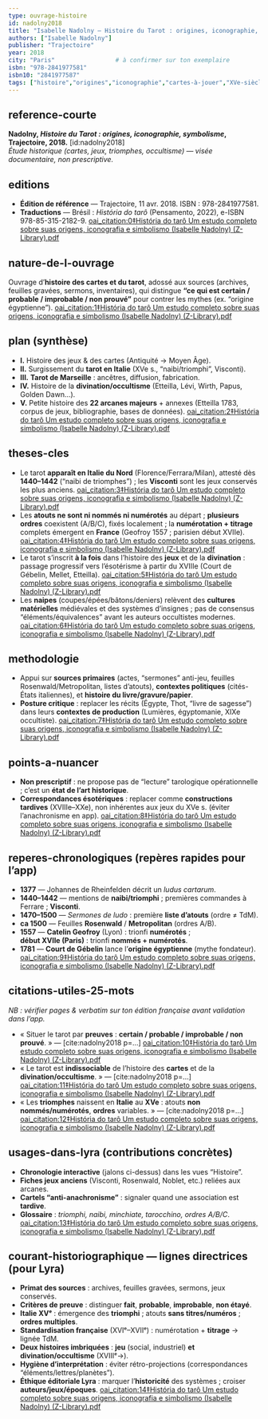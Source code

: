 ```yaml
---
type: ouvrage-histoire
id: nadolny2018
title: "Isabelle Nadolny — Histoire du Tarot : origines, iconographie, symbolisme (2018)"
authors: ["Isabelle Nadolny"]
publisher: "Trajectoire"
year: 2018
city: "Paris"                 # à confirmer sur ton exemplaire
isbn: "978-2841977581"
isbn10: "2841977587"
tags: ["histoire","origines","iconographie","cartes-à-jouer","XVe-siècle","cartomancie","tarot-de-marseille"]
---
```


## reference-courte
**Nadolny, *Histoire du Tarot : origines, iconographie, symbolisme*, Trajectoire, 2018.** [id:nadolny2018]  
*Étude historique (cartes, jeux, triomphes, occultisme) — visée documentaire, non prescriptive.*

## editions
- **Édition de référence** — Trajectoire, 11 avr. 2018. ISBN : 978-2841977581.  
- **Traductions** — Brésil : *História do tarô* (Pensamento, 2022), e-ISBN 978-85-315-2182-9.  [oai_citation:0‡História do tarô Um estudo completo sobre suas origens, iconografia e simbolismo (Isabelle Nadolny) (Z-Library).pdf](file-service://file-BJijMrTnS2wcZT9gHTfTC6)

## nature-de-l-ouvrage
Ouvrage d’**histoire des cartes et du tarot**, adossé aux sources (archives, feuilles gravées, sermons, inventaires), qui distingue **“ce qui est certain / probable / improbable / non prouvé”** pour contrer les mythes (ex. “origine égyptienne”).  [oai_citation:1‡História do tarô Um estudo completo sobre suas origens, iconografia e simbolismo (Isabelle Nadolny) (Z-Library).pdf](file-service://file-BJijMrTnS2wcZT9gHTfTC6)

## plan (synthèse)
- **I.** Histoire des jeux & des cartes (Antiquité → Moyen Âge).  
- **II.** Surgissement du **tarot en Italie** (XVe s., “naibi/triomphi”, Visconti).  
- **III.** **Tarot de Marseille** : ancêtres, diffusion, fabrication.  
- **IV.** Histoire de la **divination/occultisme** (Etteilla, Lévi, Wirth, Papus, Golden Dawn…).  
- **V.** Petite histoire des **22 arcanes majeurs** + annexes (Etteilla 1783, corpus de jeux, bibliographie, bases de données).  [oai_citation:2‡História do tarô Um estudo completo sobre suas origens, iconografia e simbolismo (Isabelle Nadolny) (Z-Library).pdf](file-service://file-BJijMrTnS2wcZT9gHTfTC6)

## theses-cles
- Le tarot **apparaît en Italie du Nord** (Florence/Ferrara/Milan), attesté dès **1440–1442** (“naibi de triomphes”) ; les **Visconti** sont les jeux conservés les plus anciens.  [oai_citation:3‡História do tarô Um estudo completo sobre suas origens, iconografia e simbolismo (Isabelle Nadolny) (Z-Library).pdf](file-service://file-BJijMrTnS2wcZT9gHTfTC6)  
- Les **atouts ne sont ni nommés ni numérotés** au départ ; **plusieurs ordres** coexistent (A/B/C), fixés localement ; la **numérotation + titrage** complets émergent en **France** (Geofroy 1557 ; parisien début XVIIe).  [oai_citation:4‡História do tarô Um estudo completo sobre suas origens, iconografia e simbolismo (Isabelle Nadolny) (Z-Library).pdf](file-service://file-BJijMrTnS2wcZT9gHTfTC6)  
- Le tarot s’inscrit **à la fois** dans l’histoire des **jeux** et de la **divination** : passage progressif vers l’ésotérisme à partir du XVIIIe (Court de Gébelin, Mellet, Etteilla).  [oai_citation:5‡História do tarô Um estudo completo sobre suas origens, iconografia e simbolismo (Isabelle Nadolny) (Z-Library).pdf](file-service://file-BJijMrTnS2wcZT9gHTfTC6)  
- Les **naipes** (coupes/épées/bâtons/deniers) relèvent des **cultures matérielles** médiévales et des systèmes d’insignes ; pas de consensus “éléments/équivalences” avant les auteurs occultistes modernes.  [oai_citation:6‡História do tarô Um estudo completo sobre suas origens, iconografia e simbolismo (Isabelle Nadolny) (Z-Library).pdf](file-service://file-BJijMrTnS2wcZT9gHTfTC6)

## methodologie
- Appui sur **sources primaires** (actes, “sermones” anti-jeu, feuilles Rosenwald/Metropolitan, listes d’atouts), **contextes politiques** (cités-États italiennes), et **histoire du livre/gravure/papier**.  
- **Posture critique** : replacer les récits (Égypte, Thot, “livre de sagesse”) dans leurs **contextes de production** (Lumières, égyptomanie, XIXe occultiste).  [oai_citation:7‡História do tarô Um estudo completo sobre suas origens, iconografia e simbolismo (Isabelle Nadolny) (Z-Library).pdf](file-service://file-BJijMrTnS2wcZT9gHTfTC6)

## points-a-nuancer
- **Non prescriptif** : ne propose pas de “lecture” tarologique opérationnelle ; c’est un **état de l’art historique**.  
- **Correspondances ésotériques** : replacer comme **constructions tardives** (XVIIIe–XXe), non inhérentes aux jeux du XVe s. (éviter l’anachronisme en app).  [oai_citation:8‡História do tarô Um estudo completo sobre suas origens, iconografia e simbolismo (Isabelle Nadolny) (Z-Library).pdf](file-service://file-BJijMrTnS2wcZT9gHTfTC6)

## reperes-chronologiques (repères rapides pour l’app)
- **1377** — Johannes de Rheinfelden décrit un *ludus cartarum*.  
- **1440–1442** — mentions de **naibi/triomphi** ; premières commandes à Ferrare ; **Visconti**.  
- **1470–1500** — *Sermones de ludo* : première **liste d’atouts** (ordre ≠ TdM).  
- **ca 1500** — Feuilles **Rosenwald** / **Metropolitan** (ordres A/B).  
- **1557** — **Catelin Geofroy** (Lyon) : trionfi **numérotés** ;  
  **début XVIIe (Paris)** : trionfi **nommés + numérotés**.  
- **1781** — **Court de Gébelin** lance l’**origine égyptienne** (mythe fondateur).  [oai_citation:9‡História do tarô Um estudo completo sobre suas origens, iconografia e simbolismo (Isabelle Nadolny) (Z-Library).pdf](file-service://file-BJijMrTnS2wcZT9gHTfTC6)

## citations-utiles-25-mots
*NB : vérifier pages & verbatim sur ton édition française avant validation dans l’app.*  
- « Situer le tarot par **preuves** : **certain / probable / improbable / non prouvé**. » — [cite:nadolny2018 p=…]  [oai_citation:10‡História do tarô Um estudo completo sobre suas origens, iconografia e simbolismo (Isabelle Nadolny) (Z-Library).pdf](file-service://file-BJijMrTnS2wcZT9gHTfTC6)  
- « Le tarot est **indissociable** de l’histoire des **cartes** et de la **divination/occultisme**. » — [cite:nadolny2018 p=…]  [oai_citation:11‡História do tarô Um estudo completo sobre suas origens, iconografia e simbolismo (Isabelle Nadolny) (Z-Library).pdf](file-service://file-BJijMrTnS2wcZT9gHTfTC6)  
- « Les **triomphes** naissent en **Italie** au **XVe** : atouts **non nommés/numérotés**, **ordres** variables. » — [cite:nadolny2018 p=…]  [oai_citation:12‡História do tarô Um estudo completo sobre suas origens, iconografia e simbolismo (Isabelle Nadolny) (Z-Library).pdf](file-service://file-BJijMrTnS2wcZT9gHTfTC6)

## usages-dans-lyra (contributions concrètes)
- **Chronologie interactive** (jalons ci-dessus) dans les vues “Histoire”.  
- **Fiches jeux anciens** (Visconti, Rosenwald, Noblet, etc.) reliées aux arcanes.  
- **Cartels “anti-anachronisme”** : signaler quand une association est **tardive**.  
- **Glossaire** : *triomphi, naibi, minchiate, tarocchino, ordres A/B/C*.  [oai_citation:13‡História do tarô Um estudo completo sobre suas origens, iconografia e simbolismo (Isabelle Nadolny) (Z-Library).pdf](file-service://file-BJijMrTnS2wcZT9gHTfTC6)

## courant-historiographique — lignes directrices (pour Lyra)
- **Primat des sources** : archives, feuilles gravées, sermons, jeux conservés.  
- **Critères de preuve** : distinguer **fait**, **probable**, **improbable**, **non étayé**.  
- **Italie XVᵉ** : émergence des **triomphi** ; atouts **sans titres/numéros** ; **ordres multiples**.  
- **Standardisation française** (XVIᵉ–XVIIᵉ) : numérotation + **titrage** → lignée TdM.  
- **Deux histoires imbriquées** : **jeu** (social, industriel) **et divination/occultisme** (XVIIIᵉ→).  
- **Hygiène d’interprétation** : éviter rétro-projections (correspondances “éléments/lettres/planètes”).  
- **Éthique éditoriale Lyra** : marquer l’**historicité** des systèmes ; croiser **auteurs/jeux/époques**.  [oai_citation:14‡História do tarô Um estudo completo sobre suas origens, iconografia e simbolismo (Isabelle Nadolny) (Z-Library).pdf](file-service://file-BJijMrTnS2wcZT9gHTfTC6)